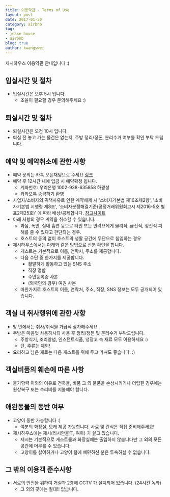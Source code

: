 ```yaml
---
title: 이용약관 - Terms of Use
layout: post
date: 2017-01-30
category: airbnb
tag:
- jesse house
- airbnb
blog: true
author: kwangswei
---
```


제시하우스 이용약관 안내입니다 :)

## 입실시간 및 절차
- 입실시간은 오후 5시 입니다. 
  - 조율이 필요할 경우 문의해주세요 :)

## 퇴실시간 및 절차
- 퇴실시간은 오전 10시 입니다.
- 퇴실 전 놓고 가는 물건은 없는지, 주방 정리/정돈, 분리수거 여부를 확인 부탁 드립니다.

## 예약 및 예약취소에 관한 사항
- 예약 문의는 카톡 오픈채팅으로 주세요 [링크][1]
- 예약 후 12시간 내에 입금 시 예약확정 됩니다. 
  - 계좌번호: 우리은행 1002-938-635858 하광성
  - 카카오톡 송금하기 환영
- 사업자/소비자의 귀책사유로 인한 계약해제 시 '소비자기본법 제16조제2항', '소비자기본법 시행령 제8조', '소비자분쟁해결기준(공정거래위원회고시 제2016-5호 별표2제25호)' 에 따라 배상/공제합니다. [참고사이트][2]
- 아래 사항의 경우 계약을 취소할 수 있습니다.
  - 과음, 폭언, 실내 흡연 등으로 타인 또는 반려묘에게 물리적, 금전적, 정신적 피해를 줄 수 있다고 판단되는 경우.
  - 호스트의 동의 없이 호스트의 생활 공간에 무단으로 침입하는 경우
- 제시하우스에서는 아래와 같은 방법으로 신분 확인을 합니다.
  - 게스트는 기본적으로 이름, 연락처, 주소를 제공합니다.
  - 다음 수단 중 한가지를 제공합니다.
    - 활발하게 활동하고 있는 SNS 주소
    - 직장 명함
    - 주민등록증 사본
    - (외국인의 경우) 여권 사본
  - 마찬가지로 호스트의 이름, 연락처, 주소, 직장, SNS 정보는 모두 공개되어 있습니다.

## 객실 내 취사행위에 관한 사항
- 방 안에서는 취사/취식을 가급적 삼가해주세요.
- 주방은 마음껏 사용하시되 사용 후 정리/정돈 및 분리수거 부탁드립니다.
  - 주방식기, 조리양념, 인스턴트식품, 냉장고 속 재료 모두 이용하세요 :)
  - 단, 주류는 제외!
- 요리하고 남은 재료는 다음 게스트를 위해 두고 가셔도 좋습니다. :)

## 객실비품의 훼손에 따른 사항
- 불가항력 이외의 이유로 건축물, 비품 그 외 물품을 손상시키거나 더럽힌 경우에는 원상복구 또는 수리비를 지불해야 합니다.

## 애완동물의 동반 여부
- 고양이 동반 가능합니다 :) 
  - 여분의 화장실, 모래 제공 가능합니다. 사료 및 간식은 직접 준비해주세요!
- 제시하우스에는 제시(러시안블루, 여아) 가 살고 있습니다.
  - 제시는 기본적으로 게스트룸과 화장실에는 출입하지 않습니다만 그 외의 모든 공간에 머무를 수 있습니다.
  - 고양이를 싫어하거나 고양이 털에 예민하신 분은 투숙하실 수 없습니다.

## 그 밖의 이용객 준수사항
- 서로의 안전을 위하여 거실과 2층에 CCTV 가 설치되어 있습니다. (24시간 녹화)
  - 그 외의 곳에는 절대!! 없습니다. 

[1]: https://open.kakao.com/o/szezQcs
[2]: http://oneclick.law.go.kr/CSP/CnpClsMain.laf?popMenu=ov&csmSeq=534&ccfNo=4&cciNo=3&cnpClsNo=2
